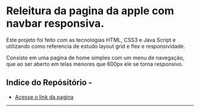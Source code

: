# Releitura da pagina da apple com navbar  responsiva.

Este projeto foi feito com as tecnologias HTML, CSS3 e Java Script e utilizando como referencia de estudo layout grid e flex e responsividade.

Consiste em uma pagina de home simples com um menu de navegação, que ao ser aberto em telas menores que 600px ele se torna responsivo.

## Indice do Repósitório -

* [Acesse o link da pagina](https://artguiar.github.io/Formulario-de-Registro/)
---


